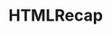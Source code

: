 # HTMLRecap
<!-- You don't actually need to read this, I made this project on my work computer so I couldn't pull it up on the browser unless it had something in it -->